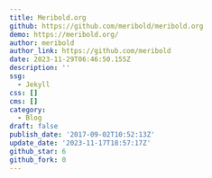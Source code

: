 ```yaml
---
title: Meribold.org
github: https://github.com/meribold/meribold.org
demo: https://meribold.org/
author: meribold
author_link: https://github.com/meribold
date: 2023-11-29T06:46:50.155Z
description: ''
ssg:
  - Jekyll
css: []
cms: []
category:
  - Blog
draft: false
publish_date: '2017-09-02T10:52:13Z'
update_date: '2023-11-17T18:57:17Z'
github_star: 6
github_fork: 0
---
```

